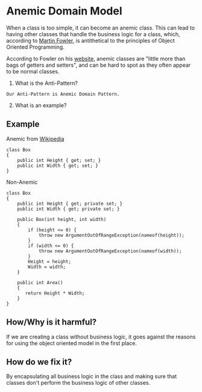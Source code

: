 # Anemic Domain Model

When a class is too simple, it can become an anemic class. This can lead to having other classes that handle the business logic for a class, which, according to [Martin Fowler](https://en.wikipedia.org/wiki/Martin_Fowler_(software_engineer)), is antithetical to the principles of Object Oriented Programming. 

According to Fowler on his [website](https://www.martinfowler.com/bliki/AnemicDomainModel.html), anemic classes are "little more than bags of getters and setters", and can be hard to spot as they often appear to be normal classes.

1. What is the Anti-Pattern?
```
Our Anti-Pattern is Anemic Domain Pattern.
```

2. What is an example?

## Example 
Anemic
from [Wikipedia](https://en.wikipedia.org/wiki/Anemic_domain_model)
```
class Box
{
    public int Height { get; set; }
    public int Width { get; set; }
}
```
Non-Anemic
```
class Box
{
    public int Height { get; private set; }
    public int Width { get; private set; }

    public Box(int height, int width)
    {
        if (height <= 0) {
            throw new ArgumentOutOfRangeException(nameof(height));
        }
        if (width <= 0) {
            throw new ArgumentOutOfRangeException(nameof(width));
        }
        Height = height;
        Width = width;
    }

    public int Area()
    {
       return Height * Width;
    }
}
```


## How/Why is it harmful?

If we are creating a class without business logic, it goes against the reasons for using the object oriented model in the first place.

## How do we fix it?
By encapsulating all business logic in the class and making sure that classes don't perform the business logic of other classes.
